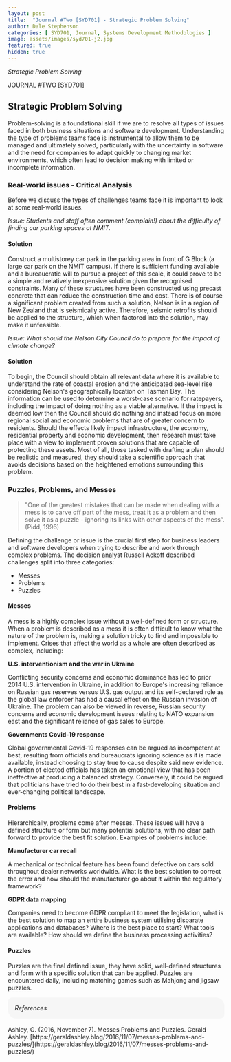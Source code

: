 ```yaml
---
layout: post
title:  "Journal #Two [SYD701] - Strategic Problem Solving" 
author: Dale Stephenson
categories: [ SYD701, Journal, Systems Development Methodologies ]
image: assets/images/syd701-j2.jpg
featured: true
hidden: true
---
```

<i>Strategic Problem Solving</i>

JOURNAL #TWO [SYD701]

<h2>Strategic Problem Solving</h2>
 
Problem-solving is a foundational skill if we are to resolve all types of issues faced in both business situations and software development. Understanding the type of problems teams face is instrumental to allow them to be managed and ultimately solved, particularly with the uncertainty in software and the need for companies to adapt quickly to changing market environments, which often lead to decision making with limited or incomplete information.
 
<h3>Real-world issues - Critical Analysis</h3>
 
Before we discuss the types of challenges teams face it is important to look at some real-world issues.
 
<i>Issue: Students and staff often comment (complain!) about the difficulty of finding car parking spaces at NMIT.</i>
 
<h4>Solution</h4>
 
Construct a multistorey car park in the parking area in front of G Block (a large car park on the NMIT campus). If there is sufficient funding available and a bureaucratic will to pursue a project of this scale, it could prove to be a simple and relatively inexpensive solution given the recognised constraints. Many of these structures have been constructed using precast concrete that can reduce the construction time and cost. There is of course a significant problem created from such a solution, Nelson is in a region of New Zealand that is seismically active. Therefore, seismic retrofits should be applied to the structure, which when factored into the solution, may make it unfeasible.
 
<i>Issue: What should the Nelson City Council do to prepare for the impact of climate change?</i>
 
<h4>Solution</h4>
 
To begin, the Council should obtain all relevant data where it is available to understand the rate of coastal erosion and the anticipated sea-level rise considering Nelson's geographically location on Tasman Bay. The information can be used to determine a worst-case scenario for ratepayers, including the impact of doing nothing as a viable alternative. If the impact is deemed low then the Council should do nothing and instead focus on more regional social and economic problems that are of greater concern to residents. Should the effects likely impact infrastructure, the economy, residential property and economic development, then research must take place with a view to implement proven solutions that are capable of protecting these assets. Most of all, those tasked with drafting a plan should be realistic and measured, they should take a scientific approach that avoids decisions based on the heightened emotions surrounding this problem.
 
<h3>Puzzles, Problems, and Messes</h3>
 
> "One of the greatest mistakes that can be made when dealing with a mess is to carve off part of the mess, treat it as a problem and then solve it as a puzzle - ignoring its links with other aspects of the mess”. (Pidd, 1996)
 
Defining the challenge or issue is the crucial first step for business leaders and software developers when trying to describe and work through complex problems. The decision analyst Russell Ackoff described challenges split into three categories:
 
- Messes
- Problems
- Puzzles 
 
<h4>Messes</h4>
 
A mess is a highly complex issue without a well-defined form or structure. When a problem is described as a mess it is often difficult to know what the nature of the problem is, making a solution tricky to find and impossible to implement. Crises that affect the world as a whole are often described as complex, including:
 
<b>U.S. interventionism and the war in Ukraine</b>
 
Conflicting security concerns and economic dominance has led to prior 2014 U.S. intervention in Ukraine, in addition to Europe's increasing reliance on Russian gas reserves versus U.S. gas output and its self-declared role as the global law enforcer has had a causal effect on the Russian invasion of Ukraine. The problem can also be viewed in reverse, Russian security concerns and economic development issues relating to NATO expansion east and the significant reliance of gas sales to Europe.
 
<b>Governments Covid-19 response</b>
 
Global governmental Covid-19 responses can be argued as incompetent at best, resulting from officials and bureaucrats ignoring science as it is made available, instead choosing to stay true to cause despite said new evidence. A portion of elected officials has taken an emotional view that has been ineffective at producing a balanced strategy. Conversely, it could be argued that politicians have tried to do their best in a fast-developing situation and ever-changing political landscape.
 
<h4>Problems</h4>
 
Hierarchically, problems come after messes. These issues will have a defined structure or form but many potential solutions, with no clear path forward to provide the best fit solution. Examples of problems include:
 
<b>Manufacturer car recall</b>
 
A mechanical or technical feature has been found defective on cars sold throughout dealer networks worldwide. What is the best solution to correct the error and how should the manufacturer go about it within the regulatory framework?
 
<b>GDPR data mapping</b>
 
Companies need to become GDPR compliant to meet the legislation, what is the best solution to map an entire business system utilising disparate applications and databases? Where is the best place to start? What tools are available? How should we define the business processing activities?
 
<h4>Puzzles</h4>
 
Puzzles are the final defined issue, they have solid, well-defined structures and form with a specific solution that can be applied. Puzzles are encountered daily, including matching games such as Mahjong and jigsaw puzzles.

<div style="background-color: #f6f6f6; padding: 1rem; border-radius: 10px 20px;"> 
    <i>References</i>
</div>
<br>
Ashley, G. (2016, November 7). Messes Problems and Puzzles. Gerald Ashley. [https://geraldashley.blog/2016/11/07/messes-problems-and-puzzles/](https://geraldashley.blog/2016/11/07/messes-problems-and-puzzles/)
